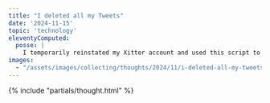 ```yaml
---
title: "I deleted all my Tweets"
date: '2024-11-15'
topic: 'technology'
eleventyComputed:
  posse: |
    I temporarily reinstated my Xitter account and used this script to delete all my Tweets https://github.com/lucahammer/tweetXer. This house is clean!
images:
  - "/assets/images/collecting/thoughts/2024/11/i-deleted-all-my-tweets-01.jpg"
---
```


{% include "partials/thought.html" %}